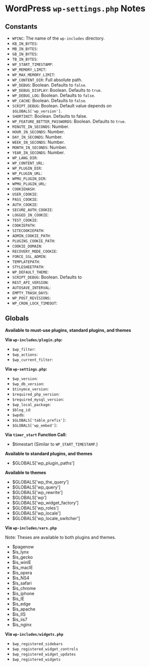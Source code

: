 # WordPress `wp-settings.php` Notes


## Constants

- `WPINC`: The name of the `wp-includes` directory.
- `KB_IN_BYTES`:
- `MB_IN_BYTES`:
- `GB_IN_BYTES`:
- `TB_IN_BYTES`:
- `WP_START_TIMESTAMP`:
- `WP_MEMORY_LIMIT`:
- `WP_MAX_MEMORY_LIMIT`:
- `WP_CONTENT_DIR`: Full absolute path.
- `WP_DEBUG`: Boolean. Defaults to `false`.
- `WP_DEBUG_DISPLAY`: Boolean. Defaults to `true`.
- `WP_DEBUG_LOG`: Boolean. Defaults to `false`.
- `WP_CACHE`: Boolean. Defaults to `false`.
- `SCRIPT_DEBUG`: Boolean. Default value depends on `$GLOBALS['wp_version']`.
- `SHORTINIT`: Boolean. Defaults to false.
- `WP_FEATURE_BETTER_PASSWORDS`: Boolean. Defaults to `true`.
- `MINUTE_IN_SECONDS`: Number.
- `HOUR_IN_SECONDS`: Number.
- `DAY_IN_SECONDS`: Number.
- `WEEK_IN_SECONDS`: Number.
- `MONTH_IN_SECONDS`: Number.
- `YEAR_IN_SECONDS`: Number.
- `WP_LANG_DIR`:
- `WP_CONTENT_URL`:
- `WP_PLUGIN_DIR`:
- `WP_PLUGIN_URL`:
- `WPMU_PLUGIN_DIR`:
- `WPMU_PLUGIN_URL`:
- `COOKIEHASH`:
- `USER_COOKIE`:
- `PASS_COOKIE`:
- `AUTH_COOKIE`:
- `SECURE_AUTH_COOKIE`:
- `LOGGED_IN_COOKIE`:
- `TEST_COOKIE`:
- `COOKIEPATH`:
- `SITECOOKIEPATH`:
- `ADMIN_COOKIE_PATH`:
- `PLUGINS_COOKIE_PATH`:
- `COOKIE_DOMAIN`:
- `RECOVERY_MODE_COOKIE`:
- `FORCE_SSL_ADMIN`:
- `TEMPLATEPATH`:
- `STYLESHEETPATH`:
- `WP_DEFAULT_THEME`:
- `SCRIPT_DEBUG`: Boolean. Defaults to 
- `REST_API_VERSION`:
- `AUTOSAVE_INTERVAL`:
- `EMPTY_TRASH_DAYS`:
- `WP_POST_REVISIONS`:
- `WP_CRON_LOCK_TIMEOUT`:

## Globals

**Available to must-use plugins, standard plugins, and themes**

**Via `wp-includes/plugin.php`:**

- `$wp_filter`:
- `$wp_actions`:
- `$wp_current_filter`:

**Via `wp-settings.php`:**

- `$wp_version`:
- `$wp_db_version`:
- `$tinymce_version`:
- `$required_php_version`:
- `$required_mysql_version`:
- `$wp_local_package`:
- `$blog_id`:
- `$wpdb`:
- `$GLOBALS['table_prefix']`:
- `$GLOBALS['wp_embed']`:

**Via `timer_start` Function Call:**

- $timestart (Similar to `WP_START_TIMESTAMP`.)

**Available to standard plugins, and themes**

- $GLOBALS['wp_plugin_paths']

**Available to themes**

- $GLOBALS['wp_the_query']
- $GLOBALS['wp_query']
- $GLOBALS['wp_rewrite']
- $GLOBALS['wp']
- $GLOBALS['wp_widget_factory']
- $GLOBALS['wp_roles']
- $GLOBALS['wp_locale']
- $GLOBALS['wp_locale_switcher']


**Via `wp-includes/vars.php`**

Note: Theses are available to both plugins and themes.

- $pagenow
- $is_lynx
- $is_gecko
- $is_winIE
- $is_macIE
- $is_opera
- $is_NS4
- $is_safari
- $is_chrome
- $is_iphone
- $is_IE
- $is_edge
- $is_apache
- $is_IIS
- $is_iis7
- $is_nginx

**Via `wp-includes/widgets.php`**

- `$wp_registered_sidebars`
- `$wp_registered_widget_controls`
- `$wp_registered_widget_updates`
- `$wp_registered_widgets`


